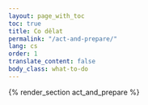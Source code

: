 ```yaml
---
layout: page_with_toc
toc: true
title: Co dělat
permalink: "/act-and-prepare/"
lang: cs
order: 1
translate_content: false
body_class: what-to-do
---
```



{% render_section act_and_prepare %}
